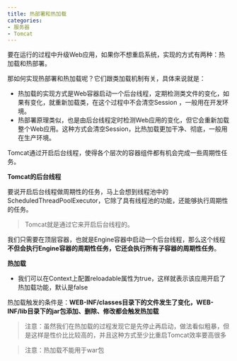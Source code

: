 ```yaml
---
title: 热部署和热加载
categories: 
- 服务器
- Tomcat
---
```


要在运行的过程中升级Web应用，如果你不想重启系统，实现的方式有两种：热加载和热部署。

那如何实现热部署和热加载呢？它们跟类加载机制有关，具体来说就是：

- 热加载的实现方式是Web容器启动一个后台线程，定期检测类文件的变化，如果有变化，就重新加载类，在这个过程中不会清空Session ，一般用在开发环境。
- 热部署原理类似，也是由后台线程定时检测Web应用的变化，但它会重新加载整个Web应用。这种方式会清空Session，比热加载更加干净、彻底，一般用在生产环境。

Tomcat通过开启后台线程，使得各个层次的容器组件都有机会完成一些周期性任务。

**Tomcat的后台线程**

要说开启后台线程做周期性的任务，马上会想到线程池中的ScheduledThreadPoolExecutor，它除了具有线程池的功能，还能够执行周期性的任务。

> Tomcat就是通过它来开启后台线程的。

我们只需要在顶层容器，也就是Engine容器中启动一个后台线程，那么这个线程**不但会执行Engine容器的周期性任务，它还会执行所有子容器的周期性任务**。

**热加载**

* 我们可以在Context上配置reloadable属性为true，这样就表示该应用开启了热加载功能，默认是false

热加载触发的条件是：**WEB-INF/classes目录下的文件发生了变化，WEB-INF/lib目录下的jar包添加、删除、修改都会触发热加载**

> 注意：虽然我们在热加载的过程发现它是先停止再启动，做法看似粗暴，但是这样是性价比比较高的，并且这种方式至少比重启Tomcat效率要高很多

> 注意：热加载不能用于war包
